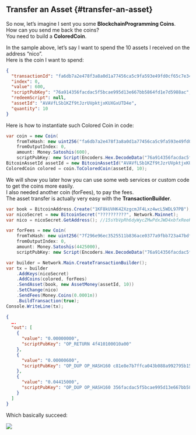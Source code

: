 ## Transfer an Asset {#transfer-an-asset}

So now, let’s imagine I sent you some **BlockchainProgramming Coins**.  
How can you send me back the coins?  
You need to build a **ColoredCoin**.

In the sample above, let’s say I want to spend the 10 assets I received on the address “nico”.  
Here is the coin I want to spend:  

```json
{
  "transactionId": "fa6db7a2e478f3a8a0d1a77456ca5c9fa593e49fd0cf65c7e349e5a4cbe58842",
  "index": 0,
  "value": 600,
  "scriptPubKey": "76a914356facdac5f5bcae995d13e667bb5864fd1e7d5988ac",
  "redeemScript": null,
  "assetId": "AVAVfLSb1KZf9tJzrUVpktjxKUXGxUTD4e",
  "quantity": 10
}
```  

Here is how to instantiate such Colored Coin in code:  

```cs
var coin = new Coin(
    fromTxHash: new uint256("fa6db7a2e478f3a8a0d1a77456ca5c9fa593e49fd0cf65c7e349e5a4cbe58842"),
    fromOutputIndex: 0,
    amount: Money.Satoshis(600),
    scriptPubKey: new Script(Encoders.Hex.DecodeData("76a914356facdac5f5bcae995d13e667bb5864fd1e7d5988ac")));
BitcoinAssetId assetId = new BitcoinAssetId("AVAVfLSb1KZf9tJzrUVpktjxKUXGxUTD4e");
ColoredCoin colored = coin.ToColoredCoin(assetId, 10);
```  

We will show you later how you can use some web services or custom code to get the coins more easily.  
I also needed another coin (forFees), to pay the fees.  
The asset transfer is actually very easy with the **TransactionBuilder**.

```cs
var book = BitcoinAddress.Create("1KF8kUVHK42XzgcmJF4Lxz4wcL5WDL97PB");
var nicoSecret = new BitcoinSecret("??????????", Network.Mainnet);
var nico = nicoSecret.GetAddress(); //15sYbVpRh6dyWycZMwPdxJWD4xbfxReeHe

var forFees = new Coin(
    fromTxHash: new uint256("7f296e96ec3525511b836ace0377a9fbb723a47bdfb07c6bc3a6f2a0c23eba26"),
    fromOutputIndex: 0,
    amount: Money.Satoshis(4425000),
    scriptPubKey: new Script(Encoders.Hex.DecodeData("76a914356facdac5f5bcae995d13e667bb5864fd1e7d5988ac")));

var builder = Network.Main.CreateTransactionBuilder();
var tx = builder
    .AddKeys(nicoSecret)
    .AddCoins(colored, forFees)
    .SendAsset(book, new AssetMoney(assetId, 10))
    .SetChange(nico)
    .SendFees(Money.Coins(0.0001m))
    .BuildTransaction(true);
Console.WriteLine(tx);
```  

```json
{
  ….
  "out": [
    {
      "value": "0.00000000",
      "scriptPubKey": "OP_RETURN 4f410100010a00"
    },
    {
      "value": "0.00000600",
      "scriptPubKey": "OP_DUP OP_HASH160 c81e8e7b7ffca043b088a992795b15887c961592 OP_EQUALVERIFY OP_CHECKSIG"
    },
    {
      "value": "0.04415000",
      "scriptPubKey": "OP_DUP OP_HASH160 356facdac5f5bcae995d13e667bb5864fd1e7d59 OP_EQUALVERIFY OP_CHECKSIG"
    }
  ]
}
```  

Which basically succeed:  

![](../assets/Coinprism2.png)  
